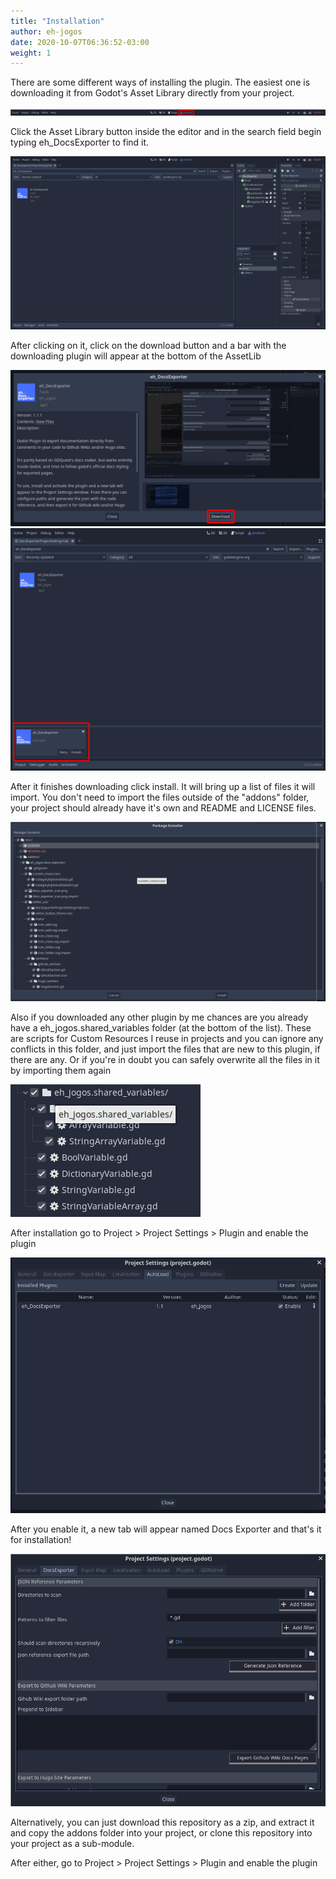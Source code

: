 ```yaml
---
title: "Installation"
author: eh-jogos  
date: 2020-10-07T06:36:52-03:00
weight: 1
---
```


There are some different ways of installing the plugin. The easiest one is downloading it from Godot's Asset Library directly from your project. 

![Image of Godot with Asset Library Button highlighted](/images/assetlib_button.png)  

Click the Asset Library button inside the editor and in the search field begin typing eh_DocsExporter to find it.

![Image of a search done in the Asset Library with eh_DocsExporter as a result](/images/assetlib_docs_exporter_search.png)

After clicking on it, click on the download button and a bar with the downloading plugin will appear at the bottom of the AssetLib

![Image of Plugin popup page](/images/assetlib_docs_exporter_popup.png)
![Image of downloaded plugins possibly side by side](/images/assetlib_docs_exporter_downloaded.png)

After it finishes downloading click install. It will bring up a list of files it will import.
You don't need to import the files outside of the "addons" folder, your project should already have it's own and README and LICENSE files.

![Image of File Importing window](/images/assetlib_importing_files_window.png)

Also if you downloaded any other plugin by me chances are you already have a eh_jogos.shared_variables folder (at the bottom of the list). These are scripts for Custom Resources I reuse in projects and you can ignore any conflicts in this folder, and just import the files that are new to this plugin, if there are any. Or if you're in doubt you can safely overwrite all the files in it by importing them again

![Image of File Importing window showing shared variables folder](/images/assetlib_importing_shared_variables_definition.png)

After installation go to Project > Project Settings > Plugin and enable the plugin

![Image of Plugins tab](/images/project_settings_plugins_tab.png)  

After you enable it, a new tab will appear named Docs Exporter and that's it for installation!

![Image of Docs Exporter Tab](/images/project_settings_docs_exporter_tab_empty.png)

Alternatively, you can just download this repository as a zip, and extract it and copy the addons folder into your project, or clone this repository into your project as a sub-module.

After either, go to Project > Project Settings > Plugin and enable the plugin

